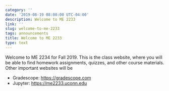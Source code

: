 ```yaml
---
category: ''
date: '2019-08-19 08:00:00 UTC-04:00'
description: Welcome to ME 2233
link: ''
slug: welcome-to-me-2233
tags: announcements
title: Welcome to ME 2233
type: text
---
```


Welcome to ME 2234 for Fall 2019\. This is the class website, where you will be able to find homework assignments, quizzes, and other course materials. Other important websites will be

- Gradescope: <https://gradescope.com>
- Jupyter: <https://me2233.uconn.edu>
